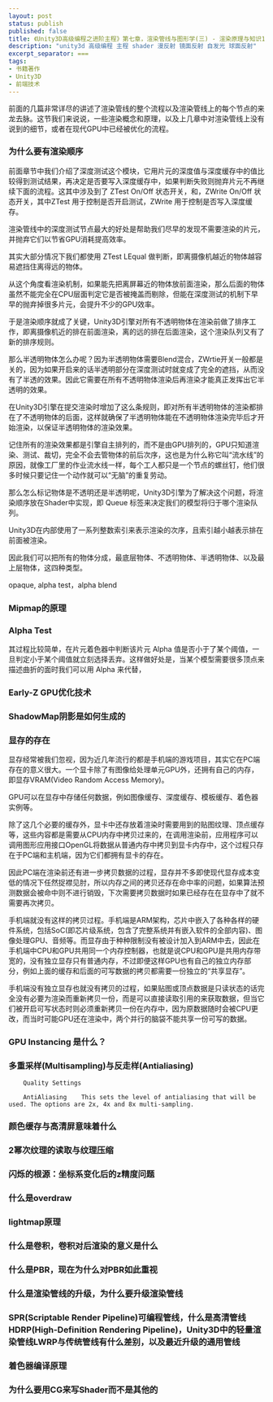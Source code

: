 ```yaml
---
layout: post
status: publish
published: false
title: 《Unity3D高级编程之进阶主程》第七章，渲染管线与图形学(三) - 渲染原理与知识1
description: "unity3d 高级编程 主程 shader 漫反射 镜面反射 自发光 球面反射"
excerpt_separator: ===
tags:
- 书籍著作
- Unity3D
- 前端技术
---
```


前面的几篇非常详尽的讲述了渲染管线的整个流程以及渲染管线上的每个节点的来龙去脉。这节我们来说说，一些渲染概念和原理，以及上几章中对渲染管线上没有说到的细节，或者在现代GPU中已经被优化的流程。

### 为什么要有渲染顺序

前面章节中我们介绍了深度测试这个模块，它用片元的深度值与深度缓存中的值比较得到测试结果，再决定是否要写入深度缓存中，如果判断失败则抛弃片元不再继续下面的流程。这其中涉及到了 ZTest On/Off 状态开关，和，ZWrite On/Off 状态开关，其中ZTest 用于控制是否开启测试，ZWrite 用于控制是否写入深度缓存。

渲染管线中的深度测试节点最大的好处是帮助我们尽早的发现不需要渲染的片元，并抛弃它们以节省GPU消耗提高效率。

其实大部分情况下我们都使用 ZTest LEqual 做判断，即离摄像机越近的物体越容易遮挡住离得远的物体。

从这个角度看渲染机制，如果能先把离屏幕近的物体放前面渲染，那么后面的物体虽然不能完全在CPU层面判定它是否被掩盖而剔除，但能在深度测试的机制下早早的抛弃掉很多片元，会提升不少的GPU效率。

于是渲染顺序就成了关键，Unity3D引擎对所有不透明物体在渲染前做了排序工作，即离摄像机近的排在前面渲染，离的远的排在后面渲染，这个渲染队列又有了新的排序规则。

那么半透明物体怎么办呢？因为半透明物体需要Blend混合，ZWrtie开关一般都是关的，因为如果开启来的话半透明部分在深度测试时就变成了完全的遮挡，从而没有了半透的效果。因此它需要在所有不透明物体渲染后再渲染才能真正发挥出它半透明的效果。

在Unity3D引擎在提交渲染时增加了这么条规则，即对所有半透明物体的渲染都排在了不透明物体的后面，这样就确保了半透明物体能在不透明物体渲染完毕后才开始渲染，以保证半透明物体的渲染效果。

记住所有的渲染效果都是引擎自主排列的，而不是由GPU排列的，GPU只知道渲染、测试、裁切，完全不会去管物体的前后次序，这也是为什么称它叫“流水线”的原因，就像工厂里的作业流水线一样，每个工人都只是一个节点的螺丝钉，他们很多时候只要记住一个动作就可以“无脑”的重复劳动。

那么怎么标记物体是不透明还是半透明呢，Unity3D引擎为了解决这个问题，将渲染顺序放在Shader中实现，即 Queue 标签来决定我们的模型将归于哪个渲染队列。

Unity3D在内部使用了一系列整数索引来表示渲染的次序，且索引越小越表示排在前面被渲染。

因此我们可以把所有的物体分成，最底层物体、不透明物体、半透明物体、以及最上层物体，这四种类型。



opaque, alpha test，alpha blend

### Mipmap的原理

### Alpha Test

其过程比较简单，在片元着色器中判断该片元 Alpha 值是否小于了某个阈值，一旦判定小于某个阈值就立刻选择丢弃。这样做好处是，当某个模型需要很多顶点来描述曲折的面时我们可以用 Alpha 来代替，

### Early-Z GPU优化技术

### ShadowMap阴影是如何生成的

### 显存的存在

显存经常被我们忽视，因为近几年流行的都是手机端的游戏项目，其实它在PC端存在的意义很大。一个显卡除了有图像给处理单元GPU外，还拥有自己的内存，即显存VRAM(Video Random Access Memory)。

GPU可以在显存中存储任何数据，例如图像缓存、深度缓存、模板缓存、着色器实例等。

除了这几个必要的缓存外，显卡中还存放着渲染时需要用到的贴图纹理、顶点缓存等，这些内容都是需要从CPU内存中拷贝过来的，在调用渲染前，应用程序可以调用图形应用接口OpenGL将数据从普通内存中拷贝到显卡内存中，这个过程只存在于PC端和主机端，因为它们都拥有显卡的存在。

因此PC端在渲染前还有进一步拷贝数据的过程，显存并不多即使现代显存成本变低的情况下任然捉襟见肘，所以内存之间的拷贝还存在命中率的问题，如果算法预测数据会被命中则不进行销毁，下次需要拷贝数据时如果已经存在在显存中了就不需要再次拷贝。

手机端就没有这样的拷贝过程。手机端是ARM架构，芯片中嵌入了各种各样的硬件系统，包括SoC(即芯片级系统，包含了完整系统并有嵌入软件的全部内容)、图像处理GPU、音频等。而显存由于种种限制没有被设计加入到ARM中去，因此在手机端中CPU和GPU共用同一个内存控制器，也就是说CPU和GPU是共用内存带宽的，没有独立显存只有普通内存，不过即便这样GPU也有自己的独立内存部分，例如上面的缓存和后面的可写数据的拷贝都需要一份独立的“共享显存”。

手机端没有独立显存也就没有拷贝的过程，如果贴图或顶点数据是只读状态的话完全没有必要为渲染而重新拷贝一份，而是可以直接读取引用的来获取数据，但当它们被开启可写状态时则必须重新拷贝一份在内存中，因为原数据随时会被CPU更改，而当时可能GPU还在渲染中，两个并行的脑袋不能共享一份可写的数据。

### GPU Instancing 是什么？

### 多重采样(Multisampling)与反走样(Antialiasing)

		Quality Settings
		
		AntiAliasing	This sets the level of antialiasing that will be used. The options are 2x, 4x and 8x multi-sampling.

### 颜色缓存与高清屏意味着什么

### 2幂次纹理的读取与纹理压缩

### 闪烁的根源：坐标系变化后的z精度问题

### 什么是overdraw

### lightmap原理

### 什么是卷积，卷积对后渲染的意义是什么

### 什么是PBR，现在为什么对PBR如此重视

### 什么是渲染管线的升级，为什么要升级渲染管线

### SPR(Scriptable Render Pipeline)可编程管线，什么是高清管线HDRP(High-Definition Rendering Pipeline)，Unity3D中的轻量渲染管线LWRP与传统管线有什么差别，以及最近升级的通用管线

### 着色器编译原理

### 为什么要用CG来写Shader而不是其他的

